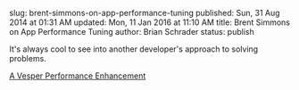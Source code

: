 slug: brent-simmons-on-app-performance-tuning
published: Sun, 31 Aug 2014 at 01:31 AM
updated: Mon, 11 Jan 2016 at 11:10 AM
title: Brent Simmons on App Performance Tuning
author: Brian Schrader
status: publish

It's always cool to see into another developer's approach to solving problems.

[A Vesper Performance Enhancement](http://inessential.com/2014/08/28/a_vesper_performance_enhancement)
